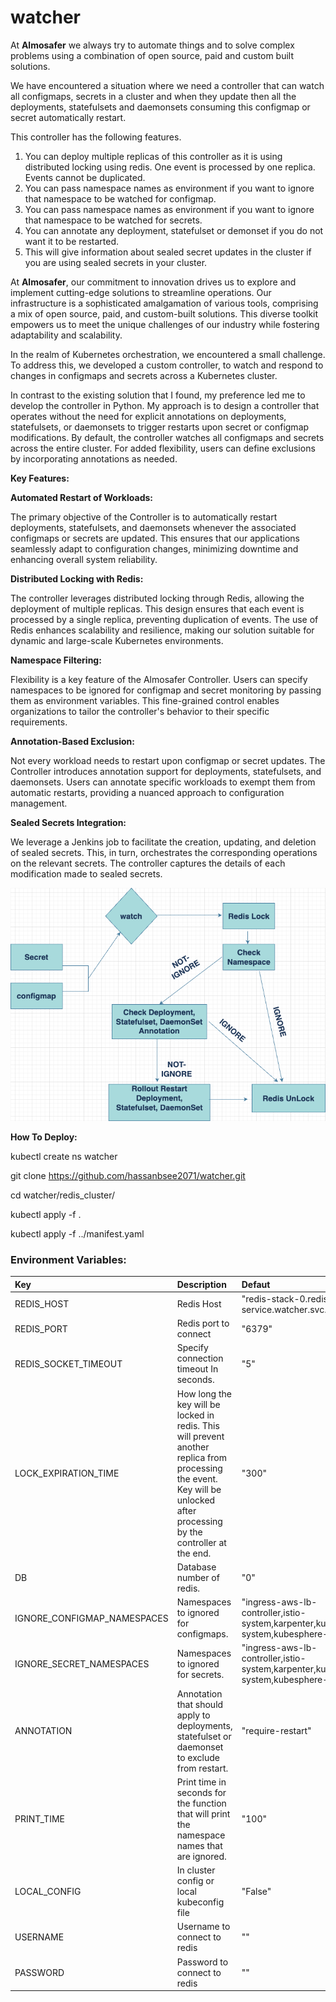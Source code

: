 # watcher
At **Almosafer** we always try to automate things and to solve complex problems using a combination of open source, paid and custom built solutions.

We have encountered a situation where we need a controller that can watch all configmaps, secrets in a cluster and when they update then all the deployments, statefulsets and daemonsets consuming this configmap or secret automatically restart. 

This controller has the following features.

1. You can deploy multiple replicas of this controller as it is using distributed locking using redis. One event is processed by one replica. Events cannot be duplicated. 
1. You can pass namespace names as environment if you want to ignore  that namespace to be watched for configmap.
1. You can pass namespace names as environment if you want to ignore  that namespace to be watched for secrets.
1. You can annotate any deployment, statefulset or demonset if you do not want it to be restarted. 
1. This will give information about sealed secret updates in the cluster if you are using sealed secrets in your cluster.


At **Almosafer**, our commitment to innovation drives us to explore and implement cutting-edge solutions to streamline operations. Our infrastructure is a sophisticated amalgamation of various tools, comprising a mix of open source, paid, and custom-built solutions. This diverse toolkit empowers us to meet the unique challenges of our industry while fostering adaptability and scalability.

In the realm of Kubernetes orchestration, we encountered a small challenge. To address this, we developed a custom controller, to watch and respond to changes in configmaps and secrets across a Kubernetes cluster.

In contrast to the existing solution that I found, my preference led me to develop the controller in Python. My approach is to design a controller that operates without the need for explicit annotations on deployments, statefulsets, or daemonsets to trigger restarts upon secret or configmap modifications. By default, the controller watches all configmaps and secrets across the entire cluster. For added flexibility, users can define exclusions by incorporating annotations as needed. 



**Key Features:**

**Automated Restart of Workloads:**

The primary objective of the Controller is to automatically restart deployments, statefulsets, and daemonsets whenever the associated configmaps or secrets are updated. This ensures that our applications seamlessly adapt to configuration changes, minimizing downtime and enhancing overall system reliability.

**Distributed Locking with Redis:**

The controller leverages distributed locking through Redis, allowing the deployment of multiple replicas. This design ensures that each event is processed by a single replica, preventing duplication of events. The use of Redis enhances scalability and resilience, making our solution suitable for dynamic and large-scale Kubernetes environments.

**Namespace Filtering:**

Flexibility is a key feature of the Almosafer Controller. Users can specify namespaces to be ignored for configmap and secret monitoring by passing them as environment variables. This fine-grained control enables organizations to tailor the controller's behavior to their specific requirements.

**Annotation-Based Exclusion:**

Not every workload needs to restart upon configmap or secret updates. The Controller introduces annotation support for deployments, statefulsets, and daemonsets. Users can annotate specific workloads to exempt them from automatic restarts, providing a nuanced approach to configuration management.

**Sealed Secrets Integration:**

We leverage a Jenkins job to facilitate the creation, updating, and deletion of sealed secrets. This, in turn, orchestrates the corresponding operations on the relevant secrets. The controller  captures the details of each modification made to sealed secrets.



![](diagram.png)


**How To Deploy:**

kubectl create ns watcher

git clone https://github.com/hassanbsee2071/watcher.git

cd watcher/redis\_cluster/

kubectl apply -f .

kubectl apply -f ../manifest.yaml



### **Environment Variables:**


|**Key** |**Description**|**Defaut**|
| :- | :- | :- |
|REDIS\_HOST|Redis Host|"redis-stack-0.redis-service.watcher.svc.cluster.local"|
|REDIS\_PORT|Redis port to connect|"6379"|
|REDIS\_SOCKET\_TIMEOUT|Specify connection timeout In seconds.|"5"|
|LOCK\_EXPIRATION\_TIME|How long the key will be locked in redis. This will prevent another replica from processing the event. Key will be unlocked after processing by the controller at the end.|"300"|
|DB|Database number of redis.|"0"|
|IGNORE\_CONFIGMAP\_NAMESPACES|Namespaces to ignored for configmaps.|"ingress-aws-lb-controller,istio-system,karpenter,kube-system,kubesphere-system"|
|IGNORE\_SECRET\_NAMESPACES|Namespaces to ignored for secrets.|"ingress-aws-lb-controller,istio-system,karpenter,kube-system,kubesphere-system"|
|ANNOTATION|Annotation that should apply to deployments, statefulset or daemonset to exclude from restart.|"require-restart"|
|PRINT\_TIME|Print time in seconds for the function that will print the namespace names that are ignored. |"100"|
|LOCAL\_CONFIG|In cluster config or local kubeconfig file|"False"|
|USERNAME|Username to connect to redis|""|
|PASSWORD|Password to connect to redis|""|

